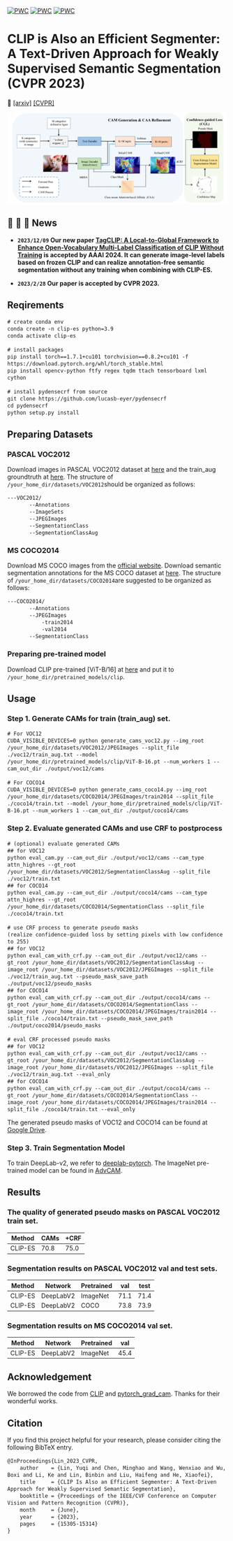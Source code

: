 [![PWC](https://img.shields.io/endpoint.svg?url=https://paperswithcode.com/badge/clip-is-also-an-efficient-segmenter-a-text/weakly-supervised-semantic-segmentation-on)](https://paperswithcode.com/sota/weakly-supervised-semantic-segmentation-on?p=clip-is-also-an-efficient-segmenter-a-text)
[![PWC](https://img.shields.io/endpoint.svg?url=https://paperswithcode.com/badge/clip-is-also-an-efficient-segmenter-a-text/weakly-supervised-semantic-segmentation-on-1)](https://paperswithcode.com/sota/weakly-supervised-semantic-segmentation-on-1?p=clip-is-also-an-efficient-segmenter-a-text)
[![PWC](https://img.shields.io/endpoint.svg?url=https://paperswithcode.com/badge/clip-is-also-an-efficient-segmenter-a-text/weakly-supervised-semantic-segmentation-on-4)](https://paperswithcode.com/sota/weakly-supervised-semantic-segmentation-on-4?p=clip-is-also-an-efficient-segmenter-a-text)
# CLIP is Also an Efficient Segmenter: A Text-Driven Approach for Weakly Supervised Semantic Segmentation (CVPR 2023)
:closed_book: [[arxiv]](https://arxiv.org/abs/2212.09506) [[CVPR]](https://openaccess.thecvf.com/content/CVPR2023/html/Lin_CLIP_Is_Also_an_Efficient_Segmenter_A_Text-Driven_Approach_for_CVPR_2023_paper.html)

![images](CLIP-ES.png)

## :tada: :tada: :tada: News

- **`2023/12/09` Our new paper [TagCLIP: A Local-to-Global Framework to Enhance Open-Vocabulary Multi-Label Classification of CLIP Without Training](https://github.com/linyq2117/TagCLIP) is accepted by AAAI 2024. It can generate image-level labels based on frozen CLIP and can realize annotation-free semantic segmentation without any training when combining with CLIP-ES.**

- **`2023/2/28` Our paper is accepted by CVPR 2023.**

## Reqirements

```
# create conda env
conda create -n clip-es python=3.9
conda activate clip-es

# install packages
pip install torch==1.7.1+cu101 torchvision==0.8.2+cu101 -f https://download.pytorch.org/whl/torch_stable.html
pip install opencv-python ftfy regex tqdm ttach tensorboard lxml cython

# install pydensecrf from source
git clone https://github.com/lucasb-eyer/pydensecrf
cd pydensecrf
python setup.py install
```

## Preparing Datasets
### PASCAL VOC2012
Download images in PASCAL VOC2012 dataset at [here](http://host.robots.ox.ac.uk/pascal/VOC/voc2012/) and the train_aug groundtruth at [here](https://www.dropbox.com/s/oeu149j8qtbs1x0/SegmentationClassAug.zip?dl=0).
The structure of `/your_home_dir/datasets/VOC2012`should be organized as follows:

```
---VOC2012/
       --Annotations
       --ImageSets
       --JPEGImages
       --SegmentationClass
       --SegmentationClassAug
```

### MS COCO2014
Download MS COCO images from the [official website](https://cocodataset.org/#download).
Download semantic segmentation annotations for the MS COCO dataset at [here](https://drive.google.com/file/d/1pRE9SEYkZKVg0Rgz2pi9tg48j7GlinPV/view?usp=sharing).
The structure of `/your_home_dir/datasets/COCO2014`are suggested to be organized as follows:
```
---COCO2014/
       --Annotations
       --JPEGImages
           -train2014
           -val2014
       --SegmentationClass
```

### Preparing pre-trained model
Download CLIP pre-trained [ViT-B/16] at [here](https://openaipublic.azureedge.net/clip/models/5806e77cd80f8b59890b7e101eabd078d9fb84e6937f9e85e4ecb61988df416f/ViT-B-16.pt) and put it to `/your_home_dir/pretrained_models/clip`.

## Usage
### Step 1. Generate CAMs for train (train_aug) set.
```
# For VOC12
CUDA_VISIBLE_DEVICES=0 python generate_cams_voc12.py --img_root /your_home_dir/datasets/VOC2012/JPEGImages --split_file ./voc12/train_aug.txt --model /your_home_dir/pretrained_models/clip/ViT-B-16.pt --num_workers 1 --cam_out_dir ./output/voc12/cams

# For COCO14
CUDA_VISIBLE_DEVICES=0 python generate_cams_coco14.py --img_root /your_home_dir/datasets/COCO2014/JPEGImages/train2014 --split_file ./coco14/train.txt --model /your_home_dir/pretrained_models/clip/ViT-B-16.pt --num_workers 1 --cam_out_dir ./output/coco14/cams
```

### Step 2. Evaluate generated CAMs and use CRF to postprocess
```
# (optional) evaluate generated CAMs
## for VOC12
python eval_cam.py --cam_out_dir ./output/voc12/cams --cam_type attn_highres --gt_root /your_home_dir/datasets/VOC2012/SegmentationClassAug --split_file ./voc12/train.txt
## for COCO14
python eval_cam.py --cam_out_dir ./output/coco14/cams --cam_type attn_highres --gt_root /your_home_dir/datasets/COCO2014/SegmentationClass --split_file ./coco14/train.txt

# use CRF process to generate pseudo masks 
(realize confidence-guided loss by setting pixels with low confidence to 255)
## for VOC12 
python eval_cam_with_crf.py --cam_out_dir ./output/voc12/cams --gt_root /your_home_dir/datasets/VOC2012/SegmentationClassAug --image_root /your_home_dir/datasets/VOC2012/JPEGImages --split_file ./voc12/train_aug.txt --pseudo_mask_save_path ./output/voc12/pseudo_masks
## for COCO14
python eval_cam_with_crf.py --cam_out_dir ./output/coco14/cams --gt_root /your_home_dir/datasets/COCO2014/SegmentationClass --image_root /your_home_dir/datasets/COCO2014/JPEGImages/train2014 --split_file ./coco14/train.txt --pseudo_mask_save_path ./output/coco2014/pseudo_masks

# eval CRF processed pseudo masks
## for VOC12 
python eval_cam_with_crf.py --cam_out_dir ./output/voc12/cams --gt_root /your_home_dir/datasets/VOC2012/SegmentationClassAug --image_root /your_home_dir/datasets/VOC2012/JPEGImages --split_file ./voc12/train_aug.txt --eval_only
## for COCO14
python eval_cam_with_crf.py --cam_out_dir ./output/coco14/cams --gt_root /your_home_dir/datasets/COCO2014/SegmentationClass --image_root /your_home_dir/datasets/COCO2014/JPEGImages/train2014 --split_file ./coco14/train.txt --eval_only

```
The generated pseudo masks of VOC12 and COCO14 can be found at [Google Drive](https://drive.google.com/drive/folders/1i9fp2c87s5ungxFpLFgUm_zUACpLuKtJ?usp=sharing).
### Step 3. Train Segmentation Model
To train DeepLab-v2, we refer to [deeplab-pytorch](https://github.com/kazuto1011/deeplab-pytorch). The ImageNet pre-trained model can be found in [AdvCAM](https://github.com/jbeomlee93/AdvCAM).

## Results
### The quality of generated pseudo masks on PASCAL VOC2012 train set.
| Method | CAMs | +CRF |
| --- | --- | --- | 
| CLIP-ES | 70.8 | 75.0 |
### Segmentation results on PASCAL VOC2012 val and test sets.
| Method | Network | Pretrained | val | test |
| --- | --- | --- | --- | --- |
| CLIP-ES | DeepLabV2 | ImageNet | 71.1 | 71.4 |
| CLIP-ES | DeepLabV2 | COCO | 73.8 | 73.9 |
### Segmentation results on MS COCO2014 val set.
| Method | Network | Pretrained | val | 
| --- | --- | --- | --- | 
| CLIP-ES | DeepLabV2 | ImageNet | 45.4 | 
## Acknowledgement
We borrowed the code from [CLIP](https://github.com/openai/CLIP) and [pytorch_grad_cam](https://github.com/jacobgil/pytorch-grad-cam/tree/61e9babae8600351b02b6e90864e4807f44f2d4a). Thanks for their wonderful works.

## Citation
If you find this project helpful for your research, please consider citing the following BibTeX entry.
```
@InProceedings{Lin_2023_CVPR,
    author    = {Lin, Yuqi and Chen, Minghao and Wang, Wenxiao and Wu, Boxi and Li, Ke and Lin, Binbin and Liu, Haifeng and He, Xiaofei},
    title     = {CLIP Is Also an Efficient Segmenter: A Text-Driven Approach for Weakly Supervised Semantic Segmentation},
    booktitle = {Proceedings of the IEEE/CVF Conference on Computer Vision and Pattern Recognition (CVPR)},
    month     = {June},
    year      = {2023},
    pages     = {15305-15314}
}
```